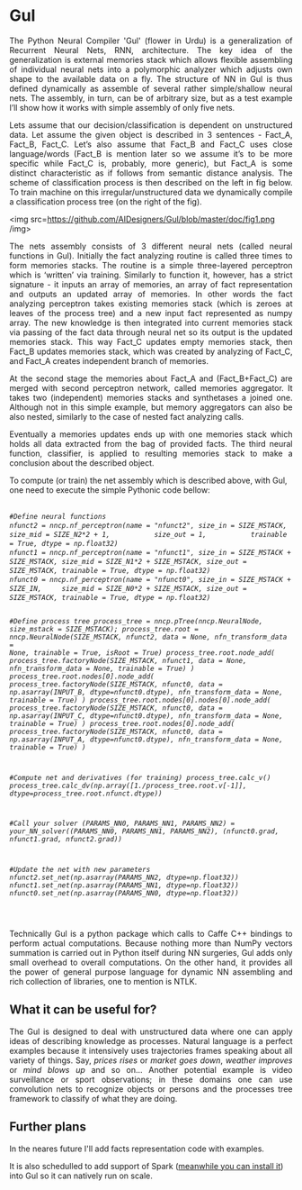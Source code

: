 # Gul
<p align="justify">The Python Neural Compiler 'Gul' (flower in Urdu) is a generalization of Recurrent Neural Nets, RNN, architecture. The key idea of the generalization is external memories stack which allows flexible assembling of individual neural nets into a polymorphic analyzer which adjusts own shape to the available data on a fly. The structure of NN in Gul is thus defined dynamically as assemble of several rather simple/shallow neural nets. The assembly, in turn, can be of arbitrary size, but as a test example I’ll show how it works with simple assembly of only five nets.</p>
<p align="justify">Lets assume that our decision/classification is dependent on unstructured data. Let assume the given object is described in 3 sentences - Fact_A, Fact_B, Fact_C. Let’s also assume that Fact_B and Fact_C uses close language/words (Fact_B is mention later so we assume it’s to be more specific while Fact_C is, probably, more generic), but Fact_A is some distinct characteristic as if follows from semantic distance analysis. The scheme of classification process is then described on the left in fig below. To train machine on this irregular/unstructured data we dynamically compile a classification process tree (on the right of the fig).</p> 

<img src=https://github.com/AIDesigners/Gul/blob/master/doc/fig1.png /img>

<p align="justify">The nets assembly consists of 3 different neural nets (called neural functions in Gul). Initially the fact analyzing routine is called three times to form memories stacks. The routine is a simple three-layered perceptron which is ‘written’ via training. Similarly to function it, however, has a strict signature - it inputs an array of memories, an array of fact representation and outputs an updated array of memories. In other words the fact analyzing perceptron takes existing memories stack (which is zeroes at leaves of the process tree) and a new input fact represented as numpy array. The new knowledge is then integrated into current memories stack via passing of the fact data through neural net so its output is the updated memories stack. This way Fact_C updates empty memories stack, then Fact_B updates memories stack, which was created by analyzing of Fact_C, and Fact_A creates independent branch of memories.</p>
<p align="justify">At the second stage the memories about Fact_A and (Fact_B+Fact_C) are merged with second perceptron network, called memories aggregator. It takes two (independent) memories stacks and synthetases a joined one. Although not in this simple example, but memory aggregators can also be also nested, similarly to the case of nested fact analyzing calls.</p>
<p align="justify">Eventually a memories updates ends up with one memories stack which holds all data extracted from the bag of provided facts. The third neural function, classifier, is applied to resulting memories stack to make a conclusion about the described object.</p>

<p align="left">To compute (or train) the net assembly which is described above, with Gul, one need to execute the simple Pythonic code bellow:</p>
<pre><code><i>
#Define neural functions
nfunct2 = nncp.nf_perceptron(name = "nfunct2", size_in = SIZE_MSTACK,               size_mid = SIZE_N2*2 + 1,           size_out = 1,           trainable = True, dtype = np.float32)
nfunct1 = nncp.nf_perceptron(name = "nfunct1", size_in = SIZE_MSTACK + SIZE_MSTACK, size_mid = SIZE_N1*2 + SIZE_MSTACK, size_out = SIZE_MSTACK, trainable = True, dtype = np.float32)
nfunct0 = nncp.nf_perceptron(name = "nfunct0", size_in = SIZE_MSTACK + SIZE_IN,     size_mid = SIZE_N0*2 + SIZE_MSTACK, size_out = SIZE_MSTACK, trainable = True, dtype = np.float32)

#Define process tree
process_tree = nncp.pTree(nncp.NeuralNode, size_mstack = SIZE_MSTACK); 
process_tree.root = nncp.NeuralNode(SIZE_MSTACK, nfunct2, data = None, nfn_transform_data = None, trainable = True, isRoot = True)
process_tree.root.node_add( process_tree.factoryNode(SIZE_MSTACK, nfunct1, data = None, nfn_transform_data = None, trainable = True) )
process_tree.root.nodes[0].node_add( process_tree.factoryNode(SIZE_MSTACK, nfunct0, data = np.asarray(INPUT_B, dtype=nfunct0.dtype), nfn_transform_data = None, trainable = True) )
process_tree.root.nodes[0].nodes[0].node_add( process_tree.factoryNode(SIZE_MSTACK, nfunct0, data = np.asarray(INPUT_C, dtype=nfunct0.dtype), nfn_transform_data = None, trainable = True) )
process_tree.root.nodes[0].node_add( process_tree.factoryNode(SIZE_MSTACK, nfunct0, data = np.asarray(INPUT_A, dtype=nfunct0.dtype), nfn_transform_data = None, trainable = True) )

#Compute net and derivatives (for training)
process_tree.calc_v() 
process_tree.calc_dv(np.array([1./process_tree.root.v[-1]], dtype=process_tree.root.nfunct.dtype))

#Call your solver
(PARAMS_NN0, PARAMS_NN1, PARAMS_NN2) = your_NN_solver((PARAMS_NN0, PARAMS_NN1, PARAMS_NN2), (nfunct0.grad, nfunct1.grad, nfunct2.grad))

#Update the net with new parameters
nfunct2.set_net(np.asarray(PARAMS_NN2, dtype=np.float32))
nfunct1.set_net(np.asarray(PARAMS_NN1, dtype=np.float32))
nfunct0.set_net(np.asarray(PARAMS_NN0, dtype=np.float32))

</i></code></pre>


<p align="justify">Technically Gul is a python package which calls to Caffe C++ bindings to perform actual computations. Because nothing more than NumPy vectors summation is carried out in Python itself during NN surgeries, Gul adds only small overhead to overall computations. On the other hand, it provides all the power of general purpose language for dynamic NN assembling and rich collection of libraries, one to mention is NTLK.</p>

## What it can be useful for?

<p align="justify">The Gul is designed to deal with unstructured data where one can apply ideas of describing knowledge as processes. Natural language is a perfect examples because it intensively uses trajectories frames speaking about all variety of things. Say, <i>prices rises</i> or <i>market goes down</i>, <i>weather improves</i> or <i>mind blows up</i>  and so on… Another potential example is video surveillance or sport observations; in these domains one can use convolution nets to recognize objects or persons and the processes tree framework to classify of what they are doing.</p>

## Further plans

<p>In the neares future I'll add facts representation code with examples.</p>
<p>It is also schedulled to add support of Spark (<a href="https://github.com/AIDesigners/AIDesigners.github.io-cluster_setup">meanwhile you can install it</a>) into Gul so it can natively run on scale.</p>

